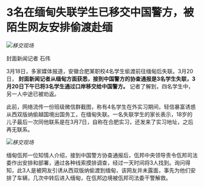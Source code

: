 # 3名在缅甸失联学生已移交中国警方，被陌生网友安排偷渡赴缅

![](https://inews.gtimg.com/om_bt/OMKWxfK1Dyb_Tt7ALXNq8WYXL5ans3zFnJmx2RmI1u7DkAA/1000)_移交现场_

封面新闻记者 石伟

3月18日，多家媒体报道，安徽合肥某职校4名学生偷渡前往缅甸后失联。3月20日，
**封面新闻记者从缅甸方面获悉，接到中国警方的协查通报是3名学生失联，3月20日下午已将3名学生通过口岸移交给中国警方。**
记者了解到，四名学生中，另一人中途已被劝返。

此前，网络流传一份班级微信群截图，称有4名学生在外实习期间，轻信暴富诱惑从西双版纳偷越国境出国务工，在缅甸失联。一名失联学生的家长表示，18岁的儿子最后一次同他联系是在3月7日，自称在合肥实习，还发来了实习地址，之后再无联系。

![](https://inews.gtimg.com/om_bt/O1csKshzdcHN4biGPj52CNyokaAoRbxoVDMzrVCZYrCJEAA/1000)_移交现场_

缅甸佤邦一位知情人介绍，接到中国警方协查通报后，佤邦中央领导责令佤邦司法委作出安排和部署，通过各种线索摸排调查，经过一天时间将3人找到。询问得知，此3人是被网友引诱从西双版纳偷渡到缅甸，该网友并未露面，事先为他们安排了车辆，几次中转后进入缅甸，在佤邦边境被佤邦司法委干警解救。

